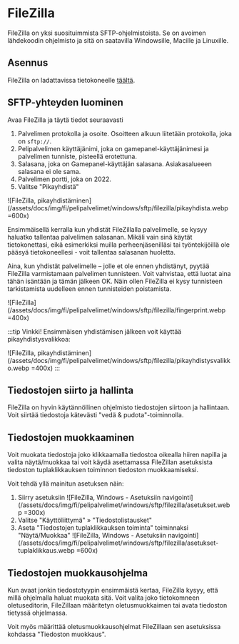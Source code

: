 # FileZilla

FileZilla on yksi suosituimmista SFTP-ohjelmistoista. Se on avoimen lähdekoodin ohjelmisto ja sitä on saatavilla Windowsille, Macille ja Linuxille.

## Asennus

FileZilla on ladattavissa tietokoneelle [täältä](https://filezilla-project.org/download.php?type=client).

## SFTP-yhteyden luominen

Avaa FileZilla ja täytä tiedot seuraavasti

1. Palvelimen protokolla ja osoite. Osoitteen alkuun liitetään protokolla, joka on `sftp://`.
2. Pelipalvelimen käyttäjänimi, joka on gamepanel-käyttäjänimesi ja palvelimen tunniste, pisteellä erotettuna.
3. Salasana, joka on Gamepanel-käyttäjän salasana. Asiakasalueeen salasana ei ole sama.
4. Palvelimen portti, joka on 2022.
5. Valitse "Pikayhdistä"

![FileZilla, pikayhdistäminen](/assets/docs/img/fi/pelipalvelimet/windows/sftp/filezilla/pikayhdista.webp =600x)

Ensimmäisellä kerralla kun yhdistät FileZillalla palvelimelle, se kysyy haluatko tallentaa palvelimen salasanan. Mikäli vain sinä käytät tietokonettasi, eikä esimerkiksi muilla perheenjäsenilläsi tai työntekijöillä ole pääsyä tietokoneellesi - voit tallentaa salasanan huoletta.

Aina, kun yhdistät palvelimelle – jolle et ole ennen yhdistänyt, pyytää FileZilla varmistamaan palvelimen tunnisteen. Voit vahvistaa, että luotat aina tähän isäntään ja tämän jälkeen OK. Näin ollen FileZilla ei kysy tunnisteen tarkistamista uudelleen ennen tunnisteiden poistamista.

![FileZilla](/assets/docs/img/fi/pelipalvelimet/windows/sftp/filezilla/fingerprint.webp =400x)

:::tip Vinkki!
Ensimmäisen yhdistämisen jälkeen voit käyttää pikayhdistysvalikkoa:

![FileZilla, pikayhdistäminen](/assets/docs/img/fi/pelipalvelimet/windows/sftp/filezilla/pikayhdistysvalikko.webp =400x)
:::

## Tiedostojen siirto ja hallinta

FileZilla on hyvin käytännöllinen ohjelmisto tiedostojen siirtoon ja hallintaan. Voit siirtää tiedostoja kätevästi "vedä & pudota"-toiminnolla.

<VideoPlayer
    src="/assets/docs/img/fi/pelipalvelimet/windows/sftp/filezilla/tiedostojen-hallinta.webm"
    type="video/webm"
    autoplay
    loop
    muted
/>

## Tiedostojen muokkaaminen

Voit muokata tiedostoja joko klikkaamalla tiedostoa oikealla hiiren napilla ja valita näytä/muokkaa tai voit käydä asettamassa FileZillan asetuksista tiedoston tuplaklikkauksen toiminnon tiedoston muokkaamiseksi.

Voit tehdä yllä mainitun asetuksen näin:

1. Siirry asetuksiin
    ![FileZilla, Windows - Asetuksiin navigointi](/assets/docs/img/fi/pelipalvelimet/windows/sftp/filezilla/asetukset.webp =300x)
2. Valitse "Käyttöliittymä" » "Tiedostolistausket"
3. Aseta "Tiedostojen tuplaklikkauksen toiminta" toiminnaksi "Näytä/Muokkaa"
    ![FileZilla, Windows - Asetuksiin navigointi](/assets/docs/img/fi/pelipalvelimet/windows/sftp/filezilla/asetukset-tuplaklikkaus.webp =600x)

## Tiedostojen muokkausohjelma

Kun avaat jonkin tiedostotyypin ensimmäistä kertaa, FileZilla kysyy, että millä ohjelmalla haluat muokata sitä. Voit valita joko tietokomneen oletuseditorin, FileZillaan määritetyn oletusmuokkaimen tai avata tiedoston tietyssä ohjelmassa.

Voit myös määrittää oletusmuokkausohjelmat FileZillaan sen asetuksissa kohdassa "Tiedoston muokkaus".